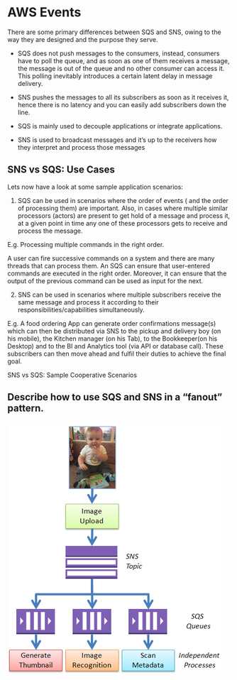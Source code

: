 # AWS Events

There are some primary differences between SQS and SNS, owing to the way they are designed and the purpose they serve. 

* SQS does not push messages to the consumers, instead, consumers have to poll the queue, 
   and as soon as one of  them receives a message, the message is out of the queue and no other consumer can access it. This polling inevitably introduces a certain latent delay in message delivery. 

* SNS pushes the messages to all its subscribers as soon as it receives it,
   hence there is no latency and you can easily add subscribers down the line. 

* SQS is mainly used to decouple applications or integrate applications.

* SNS is used to broadcast messages and it’s up to the receivers how they interpret and process those messages




## SNS vs SQS: Use Cases

Lets now have a look at some sample application scenarios:

1. SQS can be used in scenarios where the order of events ( and the order of processing them) are important. Also, in cases where multiple similar processors (actors) are present to get hold of a message and process it, at a given point in time any one of these processors gets to receive and process the message.

E.g. Processing multiple commands in the right order. 

A user can fire successive commands on a system and there are many threads that can process them. An SQS can ensure that user-entered commands are executed in the right order. Moreover, it can ensure that the output of the previous command can be used as input for the next. 

2. SNS can be used in scenarios where multiple subscribers receive the same message and process it according to their responsibilities/capabilities simultaneously. 

E.g. A food ordering App can generate order confirmations message(s) which can then be distributed via SNS to the pickup and delivery boy (on his mobile), the Kitchen manager (on his Tab), to the Bookkeeper(on his Desktop) and to the BI and Analytics tool (via API or database call). These subscribers can then move ahead and fulfil their duties to achieve the final goal. 

SNS vs SQS: Sample Cooperative Scenarios 



## Describe how to use SQS and SNS in a “fanout” pattern.

![](./sns_sqs_image_proc_2.png)

